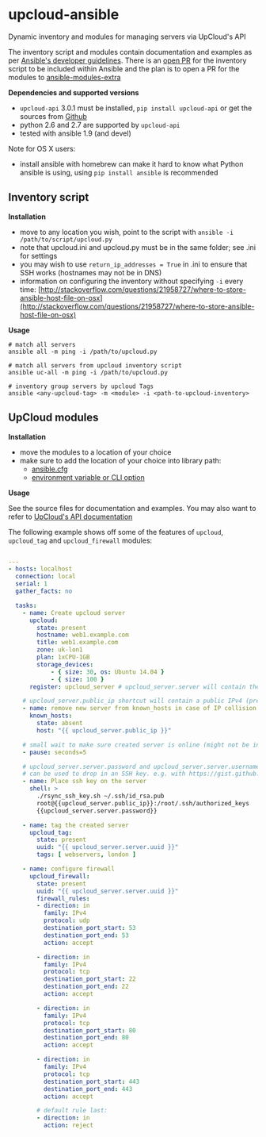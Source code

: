 # upcloud-ansible
Dynamic inventory and modules for managing servers via UpCloud's API

The inventory script and modules contain documentation and examples as per
[Ansible's developer guidelines](http://docs.ansible.com/developing_modules.html).
There is an [open PR](https://github.com/ansible/ansible/pull/11586) for the inventory script to be included
within Ansible and the plan is to open a PR for the modules to
[ansible-modules-extra](https://github.com/ansible/ansible-modules-extras)

**Dependencies and supported versions**

* `upcloud-api` 3.0.1 must be installed, `pip install upcloud-api` or get the sources from
  [Github](https://github.com/UpCloudLtd/upcloud-python-api)
* python 2.6 and 2.7 are supported by `upcloud-api`
* tested with ansible 1.9 (and devel)

Note for OS X users:
* install ansible with homebrew can make it hard to know what Python ansible is using, using `pip install ansible` is recommended

## Inventory script

**Installation**

* move to any location you wish, point to the script with `ansible -i /path/to/script/upcloud.py`
* note that upcloud.ini and upcloud.py must be in the same folder; see .ini for settings
* you may wish to use `return_ip_addresses = True` in .ini to ensure that SSH works (hostnames may not be in DNS)
* information on configuring the inventory without specifying `-i` every time:
[http://stackoverflow.com/questions/21958727/where-to-store-ansible-host-file-on-osx](http://stackoverflow.com/questions/21958727/where-to-store-ansible-host-file-on-osx)

**Usage**

```
# match all servers
ansible all -m ping -i /path/to/upcloud.py

# match all servers from upcloud inventory script
ansible uc-all -m ping -i /path/to/upcloud.py

# inventory group servers by upcloud Tags
ansible <any-upcloud-tag> -m <module> -i <path-to-upcloud-inventory>
```

## UpCloud modules

**Installation**

* move the modules to a location of your choice
* make sure to add the location of your choice into library path:
    * [ansible.cfg](http://docs.ansible.com/intro_configuration.html#library)
    * [environment variable or CLI option](http://docs.ansible.com/developing_modules.html)

**Usage**

See the source files for documentation and examples. You may also want to refer to
[UpCloud's API documentation](https://www.upcloud.com/api/)

The following example shows off some of the features of `upcloud`, `upcloud_tag` and `upcloud_firewall` modules:

```yaml

---
- hosts: localhost
  connection: local
  serial: 1
  gather_facts: no

  tasks:
    - name: Create upcloud server
      upcloud:
        state: present
        hostname: web1.example.com
        title: web1.example.com
        zone: uk-lon1
        plan: 1xCPU-1GB
        storage_devices:
            - { size: 30, os: Ubuntu 14.04 }
            - { size: 100 }
      register: upcloud_server # upcloud_server.server will contain the API response body

    # upcloud_server.public_ip shortcut will contain a public IPv4 (preferred) or IPv6 address
    - name: remove new server from known_hosts in case of IP collision
      known_hosts:
        state: absent
        host: "{{ upcloud_server.public_ip }}"

    # small wait to make sure created server is online (might not be instantly after API response)
    - pause: seconds=5

    # upcloud_server.server.password and upcloud_server.server.username
    # can be used to drop in an SSH key. e.g. with https://gist.github.com/elnygren/965a6db4f3fd8e242e90
    - name: Place ssh key on the server
      shell: >
        ./rsync_ssh_key.sh ~/.ssh/id_rsa.pub
        root@{{upcloud_server.public_ip}}:/root/.ssh/authorized_keys
        {{upcloud_server.server.password}}

    - name: tag the created server
      upcloud_tag:
        state: present
        uuid: "{{ upcloud_server.server.uuid }}"
        tags: [ webservers, london ]

    - name: configure firewall
      upcloud_firewall:
        state: present
        uuid: "{{ upcloud_server.server.uuid }}"
        firewall_rules:
        - direction: in
          family: IPv4
          protocol: udp
          destination_port_start: 53
          destination_port_end: 53
          action: accept

        - direction: in
          family: IPv4
          protocol: tcp
          destination_port_start: 22 
          destination_port_end: 22 
          action: accept

        - direction: in
          family: IPv4
          protocol: tcp
          destination_port_start: 80
          destination_port_end: 80
          action: accept

        - direction: in
          family: IPv4
          protocol: tcp
          destination_port_start: 443
          destination_port_end: 443
          action: accept

        # default rule last:
        - direction: in
          action: reject
```


